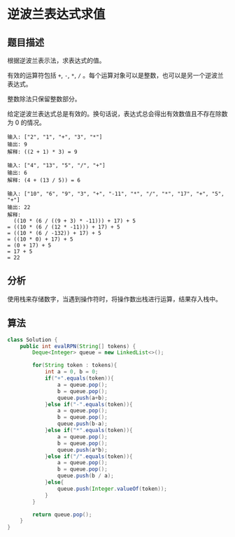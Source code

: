 # 逆波兰表达式求值

## 题目描述

根据逆波兰表示法，求表达式的值。

有效的运算符包括 `+`, `-`, `*`, `/` 。每个运算对象可以是整数，也可以是另一个逆波兰表达式。

整数除法只保留整数部分。

给定逆波兰表达式总是有效的。换句话说，表达式总会得出有效数值且不存在除数为 0 的情况。

```
输入: ["2", "1", "+", "3", "*"]
输出: 9
解释: ((2 + 1) * 3) = 9

输入: ["4", "13", "5", "/", "+"]
输出: 6
解释: (4 + (13 / 5)) = 6

输入: ["10", "6", "9", "3", "+", "-11", "*", "/", "*", "17", "+", "5", "+"]
输出: 22
解释: 
  ((10 * (6 / ((9 + 3) * -11))) + 17) + 5
= ((10 * (6 / (12 * -11))) + 17) + 5
= ((10 * (6 / -132)) + 17) + 5
= ((10 * 0) + 17) + 5
= (0 + 17) + 5
= 17 + 5
= 22
```

## 分析

使用栈来存储数字，当遇到操作符时，将操作数出栈进行运算，结果存入栈中。

## 算法

```java
class Solution {
    public int evalRPN(String[] tokens) {
        Deque<Integer> queue = new LinkedList<>();

        for(String token : tokens){
            int a = 0, b = 0;
            if("+".equals(token)){
                a = queue.pop();
                b = queue.pop();
                queue.push(a+b);
            }else if("-".equals(token)){
                a = queue.pop();
                b = queue.pop();
                queue.push(b-a);  
            }else if("*".equals(token)){
                a = queue.pop();
                b = queue.pop();
                queue.push(a*b);  
            }else if("/".equals(token)){
                a = queue.pop();
                b = queue.pop();
                queue.push(b / a);  
            }else{
                queue.push(Integer.valueOf(token));
            }
        }

        return queue.pop();
    }
}
```
